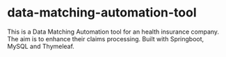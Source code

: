 # data-matching-automation-tool
This is a Data Matching Automation tool for an health insurance company. The aim is to enhance their claims processing. Built with Springboot, MySQL and Thymeleaf.
